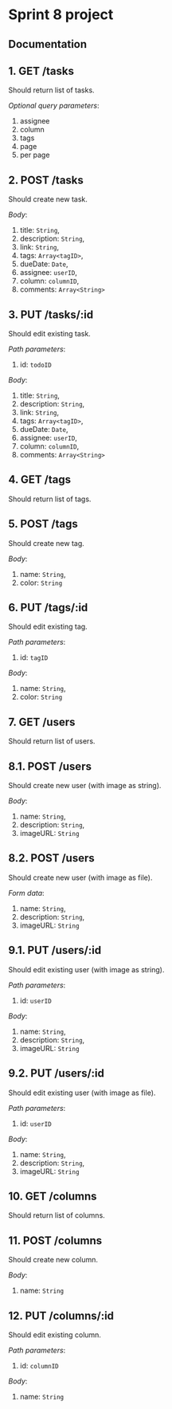 # Sprint 8 project

## Documentation

## 1. **GET** /tasks

Should return list of tasks.

_Optional query parameters_:

1. assignee
2. column
3. tags
4. page
5. per page

## 2. **POST** /tasks

Should create new task.

_Body_:

1. title: `String`,
2. description: `String`,
3. link: `String`,
4. tags: `Array<tagID>`,
5. dueDate: `Date`,
6. assignee: `userID`,
7. column: `columnID`,
8. comments: `Array<String>`

## 3. **PUT** /tasks/:id

Should edit existing task.

_Path parameters_:

1. id: `todoID`

_Body_:

1. title: `String`,
2. description: `String`,
3. link: `String`,
4. tags: `Array<tagID>`,
5. dueDate: `Date`,
6. assignee: `userID`,
7. column: `columnID`,
8. comments: `Array<String>`

## 4. **GET** /tags

Should return list of tags.

## 5. **POST** /tags

Should create new tag.

_Body_:

1. name: `String`,
2. color: `String`

## 6. **PUT** /tags/:id

Should edit existing tag.

_Path parameters_:

1. id: `tagID`

_Body_:

1. name: `String`,
2. color: `String`

## 7. **GET** /users

Should return list of users.

## 8.1. **POST** /users

Should create new user (with image as string).

_Body_:

1. name: `String`,
2. description: `String`,
3. imageURL: `String`

## 8.2. **POST** /users

Should create new user (with image as file).

_Form data_:

1. name: `String`,
2. description: `String`,
3. imageURL: `String`

## 9.1. **PUT** /users/:id

Should edit existing user (with image as string).

_Path parameters_:

1. id: `userID`

_Body_:

1. name: `String`,
2. description: `String`,
3. imageURL: `String`

## 9.2. **PUT** /users/:id

Should edit existing user (with image as file).

_Path parameters_:

1. id: `userID`

_Body_:

1. name: `String`,
2. description: `String`,
3. imageURL: `String`

## 10. **GET** /columns

Should return list of columns.

## 11. **POST** /columns

Should create new column.

_Body_:

1. name: `String`

## 12. **PUT** /columns/:id

Should edit existing column.

_Path parameters_:

1. id: `columnID`

_Body_:

1. name: `String`

